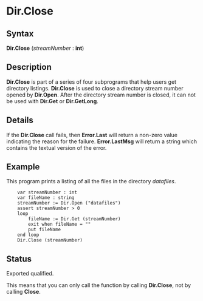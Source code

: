 
# Dir.Close

## Syntax
**Dir.Close** (_streamNumber_ : **int**)

## Description
**Dir.Close** is part of a series of four subprograms that help users get directory listings. **Dir.Close** is used to close a directory stream number opened by **Dir.Open**. After the directory stream number is closed, it can not be used with **Dir.Get** or **Dir.GetLong**.


## Details
If the **Dir.Close** call fails, then **Error.Last** will return a non-zero value indicating the reason for the failure. **Error.LastMsg** will return a string which contains the textual version of the error.


## Example
This program prints a listing of all the files in the directory _datafiles_.

        var streamNumber : int
        var fileName : string
        streamNumber := Dir.Open ("datafiles")
        assert streamNumber > 0
        loop
            fileName := Dir.Get (streamNumber)
            exit when fileName = ""
            put fileName
        end loop
        Dir.Close (streamNumber)
## Status
Exported qualified.

This means that you can only call the function by calling **Dir.Close**, not by calling **Close**.

